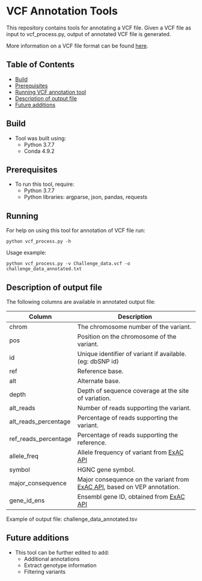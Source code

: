 # VCF Annotation Tools

This repository contains tools for annotating a VCF file. 
Given a VCF file as input to  vcf_process.py, output of annotated VCF file is generated.

More information on a VCF file format can be found [here](https://samtools.github.io/hts-specs/VCFv4.2.pdf).

## Table of Contents
* [Build](#build)
* [Prerequisites](#requirements)
* [Running VCF annotation tool](#running)
* [Description of output file](#output)
* [Future additions](#additions)

## <a name="build">Build</a>
* Tool was built using:
    * Python 3.7.7 
    * Conda 4.9.2
    
## <a name="requirements">Prerequisites</a>
* To run this tool, require:
    * Python 3.7.7
    * Python libraries: argparse, json, pandas, requests

## <a name="running">Running</a>
For help on using this tool for annotation of VCF file run: 
```
python vcf_process.py -h 
```

Usage example:

```
python vcf_process.py -v Challenge_data.vcf -o challenge_data_annotated.txt 
```

## <a name="output">Description of output file</a>

The following columns are available in annotated output file: 

Column|Description
------|-----------
chrom| The chromosome number of the variant.
pos| Position on the chromosome of the variant.
id| Unique identifier of variant if available.(eg: dbSNP id)
ref| Reference base.
alt| Alternate base.
depth| Depth of sequence coverage at the site of variation.
alt_reads| Number of reads supporting the variant.
alt_reads_percentage| Percentage of reads supporting the variant.
ref_reads_percentage| Percentage of reads supporting the reference.
allele_freq| Allele frequency of variant from [ExAC API](http://exac.hms.harvard.edu/)
symbol| HGNC gene symbol.
major_consequence| Major consequence on the variant from [ExAC API](http://exac.hms.harvard.edu/), based on VEP annotation.
gene_id_ens| Ensembl gene ID, obtained from [ExAC API](http://exac.hms.harvard.edu/)

Example of output file: challenge_data_annotated.tsv

## <a name="additions">Future additions</a>
* This tool can be further edited to add:
   * Additional annotations 
   *  Extract genotype information
   *  Filtering variants
      

